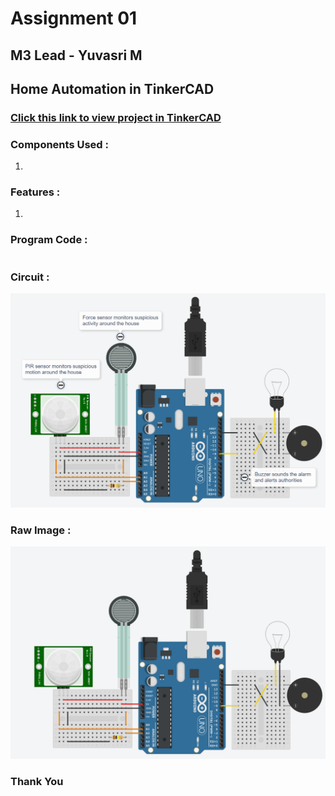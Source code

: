 # Assignment 01

## M3 Lead - Yuvasri M

## Home Automation in TinkerCAD

### [Click this link to view project in TinkerCAD]()

### Components Used :
1. 

### Features :
1. 

### Program Code :
```cpp

```

### Circuit :
![Data Image](./Images/data.png)

### Raw Image :
![Raw Image](./Images/raw.png)

### Thank You